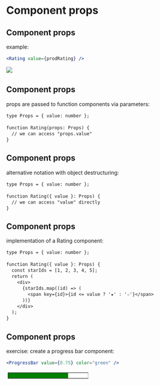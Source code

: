 # Component props

## Component props

example:

```jsx
<Rating value={prodRating} />
```

<img src="assets/rating.png" style="width: 16em" />

## Component props

props are passed to function components via parameters:

```tsx
type Props = { value: number };

function Rating(props: Props) {
  // we can access "props.value"
}
```

## Component props

alternative notation with object destructuring:

```tsx
type Props = { value: number };

function Rating({ value }: Props) {
  // we can access "value" directly
}
```

## Component props

implementation of a Rating component:

```tsx
type Props = { value: number };

function Rating({ value }: Props) {
  const starIds = [1, 2, 3, 4, 5];
  return (
    <div>
      {starIds.map((id) => (
        <span key={id}>{id <= value ? '★' : '☆'}</span>
      ))}
    </div>
  );
}
```

## Component props

exercise: create a progress bar component:

```jsx
<ProgressBar value={0.75} color="green" />
```

<img src="assets/progress-bar.png" style="width:16em" />
